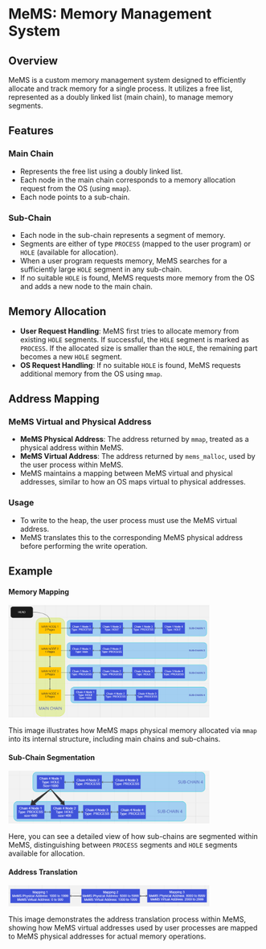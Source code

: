 # MeMS: Memory Management System

## Overview

MeMS is a custom memory management system designed to efficiently allocate and track memory for a single process. It utilizes a free list, represented as a doubly linked list (main chain), to manage memory segments.

## Features

### Main Chain
- Represents the free list using a doubly linked list.
- Each node in the main chain corresponds to a memory allocation request from the OS (using `mmap`).
- Each node points to a sub-chain.

### Sub-Chain
- Each node in the sub-chain represents a segment of memory.
- Segments are either of type `PROCESS` (mapped to the user program) or `HOLE` (available for allocation).
- When a user program requests memory, MeMS searches for a sufficiently large `HOLE` segment in any sub-chain.
- If no suitable `HOLE` is found, MeMS requests more memory from the OS and adds a new node to the main chain.

## Memory Allocation
- **User Request Handling**: MeMS first tries to allocate memory from existing `HOLE` segments. If successful, the `HOLE` segment is marked as `PROCESS`. If the allocated size is smaller than the `HOLE`, the remaining part becomes a new `HOLE` segment.
- **OS Request Handling**: If no suitable `HOLE` is found, MeMS requests additional memory from the OS using `mmap`.

## Address Mapping

### MeMS Virtual and Physical Address
- **MeMS Physical Address**: The address returned by `mmap`, treated as a physical address within MeMS.
- **MeMS Virtual Address**: The address returned by `mems_malloc`, used by the user process within MeMS.
- MeMS maintains a mapping between MeMS virtual and physical addresses, similar to how an OS maps virtual to physical addresses.

### Usage
- To write to the heap, the user process must use the MeMS virtual address.
- MeMS translates this to the corresponding MeMS physical address before performing the write operation.

## Example
#### Memory Mapping

<img src="sample/1.png" alt="Memory Mapping" width="400">

This image illustrates how MeMS maps physical memory allocated via `mmap` into its internal structure, including main chains and sub-chains.

#### Sub-Chain Segmentation

<img src="sample/2.png" alt="Sub-Chain Segmentation" width="400">

Here, you can see a detailed view of how sub-chains are segmented within MeMS, distinguishing between `PROCESS` segments and `HOLE` segments available for allocation.

#### Address Translation

<img src="sample/3.png" alt="Address Translation" width="400">

This image demonstrates the address translation process within MeMS, showing how MeMS virtual addresses used by user processes are mapped to MeMS physical addresses for actual memory operations.
